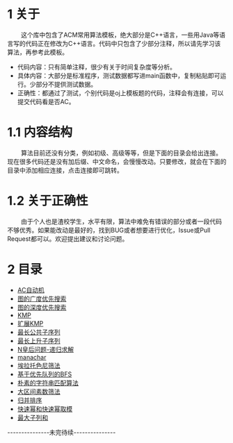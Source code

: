 # 1 关于

&#160; &#160; &#160; &#160; 这个库中包含了ACM常用算法模板，绝大部分是C++语言，一些用Java等语言写的代码正在修改为C++语言。代码中只包含了少部分注释，所以请先学习该算法，再参考此模板。

* 代码内容：只有简单注释，很少有关于时间复杂度等分析。
* 具体内容：大部分是标准程序，测试数据都写进main函数中，复制粘贴即可运行。少部分不提供测试数据。
* 正确性：都通过了测试，个别代码是oj上模板题的代码，注释会有连接，可以提交代码看是否AC。

# 1.1 内容结构

&#160; &#160; &#160; &#160; 算法目前还没有分类，例如初级、高级等等，但是下面的目录会给出连接。现在很多代码还是没有加后缀、中文命名，会慢慢改动。只要修改，就会在下面的目录中添加相应连接，点击连接即可跳转。

# 1.2 关于正确性
&#160; &#160; &#160; &#160; 由于个人也是渣校学生，水平有限，算法中难免有错误的部分或者一段代码不够优秀。如果能改动是最好的，找到BUG或者想要进行优化，Issue或Pull Request都可以。欢迎提出建议和讨论问题。

# 2 目录

* [AC自动机](https://github.com/iwts/Algorithm/blob/master/Aho-Corasick-automaton.cpp)
* [图的广度优先搜索](https://github.com/iwts/Algorithm/blob/master/BFS.cpp)
* [图的深度优先搜索](https://github.com/iwts/Algorithm/blob/master/DFS.cpp)
* [KMP](https://github.com/iwts/Algorithm/blob/master/KMP.cpp)
* [扩展KMP](https://github.com/iwts/Algorithm/blob/master/EX-KMP.cpp)
* [最长公共子序列](https://github.com/iwts/Algorithm/blob/master/LCS.cpp)
* [最长上升子序列](https://github.com/iwts/Algorithm/blob/master/LIS.cpp)
* [N皇后问题-递归求解](https://github.com/iwts/Algorithm/blob/master/N-queens.cpp)
* [manachar](https://github.com/iwts/Algorithm/blob/master/manachar.cpp)
* [埃拉托色尼筛法](https://github.com/iwts/Algorithm/blob/master/eratosthenes.cpp)
* [基于优先队列的BFS](https://github.com/iwts/Algorithm/blob/master/BFS-with-priority_queue.cpp)
* [朴素的字符串匹配算法](https://github.com/iwts/Algorithm/blob/master/simple-string-matching.cpp)
* [大区间素数筛法](https://github.com/iwts/Algorithm/blob/master/interval-primes-screening.cpp)
* [归并排序](https://github.com/iwts/Algorithm/blob/master/merge-sort.cpp)
* [快速幂和快速幂取模](https://github.com/iwts/Algorithm/blob/master/fast-power-and-fast-power-sum.cpp)
* [最大子列和](https://github.com/iwts/Algorithm/blob/master/the-largest-sub-column.cpp)

---------------未完待续---------------
